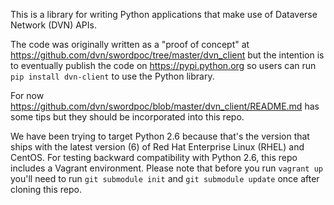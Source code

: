 This is a library for writing Python applications that make use of Dataverse Network (DVN) APIs.

The code was originally written as a "proof of concept" at https://github.com/dvn/swordpoc/tree/master/dvn_client but the intention is to eventually publish the code on https://pypi.python.org so users can run `pip install dvn-client` to use the Python library.

For now https://github.com/dvn/swordpoc/blob/master/dvn_client/README.md has some tips but they should be incorporated into this repo.

We have been trying to target Python 2.6 because that's the version that ships with the latest version (6) of Red Hat Enterprise Linux (RHEL) and CentOS. For testing backward compatibility with Python 2.6, this repo includes a Vagrant environment. Please note that before you run `vagrant up` you'll need to run `git submodule init` and `git submodule update` once after cloning this repo.
